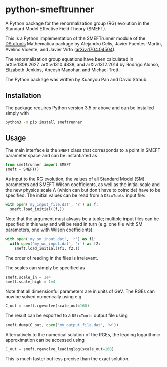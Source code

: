 # python-smeftrunner

A Python package for the renormalization group (RG) evolution in the Standard Model Effective Field Theory (SMEFT).

This is a Python implementation of the SMEFTrunner module of the [DSixTools](https://dsixtools.github.io/) Mathematica package by Alejandro Celis, Javier Fuentes-Martín, Avelino Vicente, and Javier Virto ([arXiv:1704.04504](https://arxiv.org/abs/1704.04504)).

The renormalization group equations have been calculated in arXiv:1308.2627, arXiv:1310.4838, and arXiv:1312.2014 by Rodrigo Alonso, Elizabeth Jenkins, Aneesh Manohar, and Michael Trott.

The Python package was written by Xuanyou Pan and David Straub.

## Installation

The package requires Python version 3.5 or above and can be installed simply with

```bash
python3 -m pip install smeftrunner
```

## Usage

The main interface is the `SMEFT` class that corresponds to a point in SMEFT parameter space and can be instantiated as

```python
from smeftrunner import SMEFT
smeft = SMEFT()
```

As input to the RG evolution, the values of all Standard Model (SM) parameters and SMEFT Wilson coefficients, as well as the initial scale and the new physics scale Λ (which can but don't have to coincide) have to be specified. The initial values can be read from a `DSixTools` input file:

```python
with open('my_input_file.dat', 'r') as f:
  smeft.load_initial((f,))
```

Note that the argument must always be a tuple; multiple input files can be specified in this way and will be read in turn (e.g. one file with SM parameters, one with Wilson coefficients):

```python
with open('my_sm_input.dat', 'r') as f1:
  with open('my_wc_input.dat', 'r') as f2:
    smeft.load_initial((f1, f2,))
```
The order of reading in the files is irrelevant.


The scales can simply be specified as

```python
smeft.scale_in = 1e4
smeft.scale_high = 1e4
```

Note that all dimensionful parameters are in units of GeV. The RGEs can now be solved numerically using e.g.

```python
C_out = smeft.rgevolve(scale_out=160)
```

The result can be exported to a `DSixTools` output file using

```python
smeft.dump(C_out, open('my_output_file.dat', 'w'))
```

Alternatively to the numerical solution of the RGEs, the leading logarithmic approximation can be accessed using

```python
C_out = smeft.rgevolve_leadinglog(scale_out=160)
```

This is much faster but less precise than the exact solution.
